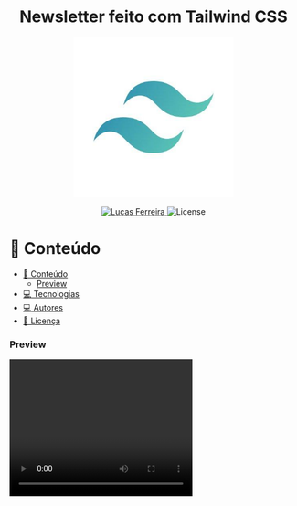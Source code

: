 <h1 align="center">
   Newsletter feito com Tailwind CSS
</h1>

<p align="center">
   <img src="./image/logo-tailwind.png" alt="Tailwind" width="280"/>
</p>

<p align="center">
   <a href="https://www.linkedin.com/in/lucasfpnt/">
      <img alt="Lucas Ferreira" src="https://img.shields.io/badge/-Lucas Ferreira-2A2C39?style=flat&logo=Linkedin&logoColor=white" />
   </a>

  <img alt="License" src="https://img.shields.io/badge/license-MIT-2A2C39">
</p>

# :pushpin: Conteúdo

- [:pushpin: Conteúdo](#pushpin-conteúdo)
    - [Preview](#preview)
- [:computer: Tecnologias](#computer-tecnologias)
- [:computer: Autores](#computer-autores)
- [:closed_book: Licença](#closed_book-licença)

### Preview

<div>
    <video width="320" height="240" controls="controls" autoplay="autoplay">
    <source src="./image/screencast-avatars.githubusercontent.com-2022.05.07-16_00_00.webm" type="video/mp4">
    <object data="" width="320" height="240">
    <embed width="320" height="240" src="./image/screencast-avatars.githubusercontent.com-2022.05.07-16_00_00.webm">
   <img src="./image/paginaDesktop.png" width="400px" />
   <img src="./image/paginaDesktop.png" width="800px" />
   <img src="./image/Pagina1.png" width="400px" />
   <img src="./image/paginaMobile.png" width="400px" />
</div>

# :computer: Tecnologias

Este projeto foi feito utilizando as seguintes tecnologias:

- [Tailwind](https://tailwindcss.com/)
- [CSS]()

# :computer: Autores

<table>
  <tr>
    <td align="center">
      <a href="http://github.com/lucasf5/">
        <img src="https://avatars.githubusercontent.com/u/49257942?s=400&u=97408bb77fec617d75b392c70feac7b96b7114dd&v=4" width="100px;" alt="Lucas Ferreira"/>
        <br />
        <sub>
          <b>Lucas Ferreira</b>
        </sub>
       </a>
       <br />
       <a href="https://www.linkedin.com/in/lucasfpnt/" title="Linkedin">@lucasfpnt</a>
       <br />
       <a href="https://www.linkedin.com/in/lucasfpnt/" title="Code">💻</a>
    </td>
    <td align="center">
      <a href="https://cursos.alura.com.br/dashboard">
        <img src="https://avatars.githubusercontent.com/u/4975968?s=200&v=4" width="100px;" alt="Alura"/>
        <br />
        <sub>
          <b>Alura</b>
        </sub>
       </a>
       <br />
       <a href="https://github.com/alura-cursos" title="Linkedin">@Alura</a>
       <br />
       <a href="" title="Creators">🚀</a>
    </td>
  </tr>
</table>

# :closed_book: Licença

Este projeto está sob a licença [MIT](./LICENSE).
